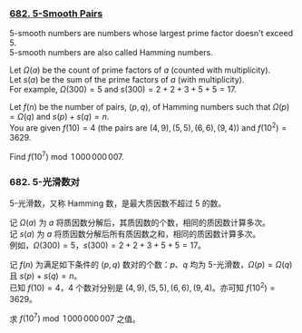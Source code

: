 ### [682. 5-Smooth Pairs](https://projecteuler.net/problem=682)

5-smooth numbers are numbers whose largest prime factor doesn't exceed 5.  
5-smooth numbers are also called Hamming numbers.

Let $\Omega(a)$ be the count of prime factors of $a$ (counted with multiplicity).  
Let $s(a)$ be the sum of the prime factors of $a$ (with multiplicity).  
For example, $\Omega(300) = 5$ and $s(300) = 2+2+3+5+5 = 17$.

Let $f(n)$ be the number of pairs, $(p,q)$, of Hamming numbers such that $\Omega(p)=\Omega(q)$ and $s(p)+s(q)=n$.  
You are given $f(10)=4$ (the pairs are $(4,9),(5,5),(6,6),(9,4)$) and $f(10^2)=3629$.

Find $f(10^7) \bmod 1\,000\,000\,007$.

### 682. 5-光滑数对

5-光滑数，又称 Hamming 数，是最大质因数不超过 5 的数。  

记 $\Omega(a)$ 为 $a$ 将质因数分解后，其质因数的个数，相同的质因数计算多次。  
记 $s(a)$ 为 $a$ 将质因数分解后所有质因数之和，相同的质因数计算多次。  
例如，$\Omega(300) = 5$，$s(300) = 2+2+3+5+5 = 17$。

记 $f(n)$ 为满足如下条件的  $(p,q)$ 数对的个数：$p$、$q$ 均为 5-光滑数，$\Omega(p)=\Omega(q)$ 且 $s(p)+s(q)=n$。  
已知 $f(10)=4$，4 个数对分别是 $(4,9),(5,5),(6,6),(9,4)$。亦可知 $f(10^2)=3629$。

求 $f(10^7) \bmod 1\,000\,000\,007$ 之值。

